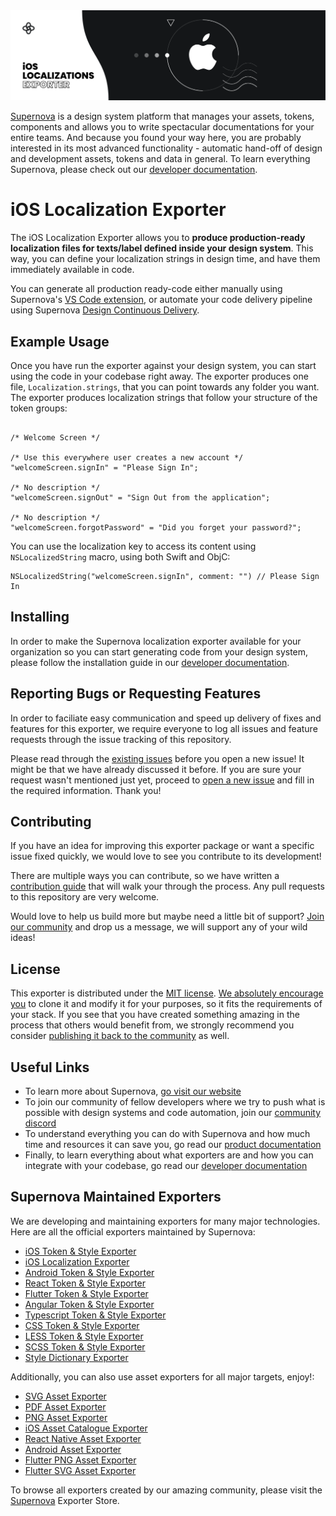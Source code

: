 <img src="https://github.com/Supernova-Studio/exporter-ios-localization/blob/master/readme-icon.png?raw=true" alt="Supernova Logo" style="max-width:100%;">


[Supernova](https://supernova.io) is a design system platform that manages your assets, tokens, components and allows you to write spectacular documentations for your entire teams. And because you found your way here, you are probably interested in its most advanced functionality - automatic hand-off of design and development assets, tokens and data in general. To learn everything Supernova, please check out our [developer documentation](https://developers.supernova.io/).

# iOS Localization Exporter


The iOS Localization Exporter allows you to **produce production-ready localization files for texts/label defined inside your design system**. This way, you can define your localization strings in design time, and have them immediately available in code.

You can generate all production ready-code either manually using Supernova's [VS Code extension](https://marketplace.visualstudio.com/items?itemName=SupernovaIO.pulsar-vsc-extension), or automate your code delivery pipeline using Supernova [Design Continuous Delivery](https://supernova.io/automated-code-delivery).


## Example Usage

Once you have run the exporter against your design system, you can start using the code in your codebase right away. The exporter produces one file, `Localization.strings`, that you can point towards any folder you want. The exporter produces localization strings that follow your structure of the token groups:

```

/* Welcome Screen */

/* Use this everywhere user creates a new account */
"welcomeScreen.signIn" = "Please Sign In";

/* No description */
"welcomeScreen.signOut" = "Sign Out from the application";

/* No description */
"welcomeScreen.forgotPassword" = "Did you forget your password?";

```

You can use the localization key to access its content using `NSLocalizedString` macro, using both Swift and ObjC:

```
NSLocalizedString("welcomeScreen.signIn", comment: "") // Please Sign In
```


## Installing

In order to make the Supernova localization exporter available for your organization so you can start generating code from your design system, please follow the installation guide in our [developer documentation](https://developers.supernova.io/using-exporters/installing-exporters).


## Reporting Bugs or Requesting Features

In order to faciliate easy communication and speed up delivery of fixes and features for this exporter, we require everyone to log all issues and feature requests through the issue tracking of this repository. 

Please read through the [existing issues](../../issues) before you open a new issue! It might be that we have already discussed it before. If you are sure your request wasn't mentioned just yet, proceed to [open a new issue](../../issues) and fill in the required information. Thank you!


## Contributing

If you have an idea for improving this exporter package or want a specific issue fixed quickly, we would love to see you contribute to its development!  

There are multiple ways you can contribute, so we have written a [contribution guide](https://developers.supernova.io/building-exporters/contribution-and-requests) that will walk your through the process. Any pull requests to this repository are very welcome. 

Would love to help us build more but maybe need a little bit of support? [Join our community](https://community.supernova.io) and drop us a message, we will support any of your wild ideas!


## License

This exporter is distributed under the [MIT license](./LICENSE.md). [We absolutely encourage you](https://developers.supernova.io/building-exporters/cloning-exporters) to clone it and modify it for your purposes, so it fits the requirements of your stack. If you see that you have created something amazing in the process that others would benefit from, we strongly recommend you consider [publishing it back to the community](https://developers.supernova.io/building-exporters/sharing-exporters-with-others) as well.


## Useful Links

- To learn more about Supernova, [go visit our website](https://supernova.io)
- To join our community of fellow developers where we try to push what is possible with design systems and code automation, join our [community discord](https://community.supernova.io)
- To understand everything you can do with Supernova and how much time and resources it can save you, go read our [product documentation](https://learn.supernova.io/)
- Finally, to learn everything about what exporters are and how you can integrate with your codebase, go read our [developer documentation](https://developers.supernova.io/)


## Supernova Maintained Exporters

We are developing and maintaining exporters for many major technologies. Here are all the official exporters maintained by Supernova:

- [iOS Token & Style Exporter](https://github.com/Supernova-Studio/exporter-ios)
- [iOS Localization Exporter](https://github.com/Supernova-Studio/exporter-ios-localization)
- [Android Token & Style Exporter](https://github.com/Supernova-Studio/exporter-android)
- [React Token & Style Exporter](https://github.com/Supernova-Studio/exporter-react)
- [Flutter Token & Style Exporter](https://github.com/Supernova-Studio/exporter-flutter)
- [Angular Token & Style Exporter](https://github.com/Supernova-Studio/exporter-angular)
- [Typescript Token & Style Exporter](https://github.com/Supernova-Studio/exporter-typescript)
- [CSS Token & Style Exporter](https://github.com/Supernova-Studio/exporter-css)
- [LESS Token & Style Exporter](https://github.com/Supernova-Studio/exporter-less)
- [SCSS Token & Style Exporter](https://github.com/Supernova-Studio/exporter-scss)
- [Style Dictionary Exporter](https://github.com/Supernova-Studio/exporter-style-dictionary)

Additionally, you can also use asset exporters for all major targets, enjoy!:

- [SVG Asset Exporter](https://github.com/Supernova-Studio/exporter-svg-assets)
- [PDF Asset Exporter](https://github.com/Supernova-Studio/exporter-pdf-assets)
- [PNG Asset Exporter](https://github.com/Supernova-Studio/exporter-png-assets)
- [iOS Asset Catalogue Exporter](https://github.com/Supernova-Studio/exporter-ios-asset-catalogue)
- [React Native Asset Exporter](https://github.com/Supernova-Studio/exporter-react-native-assets)
- [Android Asset Exporter](https://github.com/Supernova-Studio/exporter-android-assets)
- [Flutter PNG Asset Exporter](https://github.com/Supernova-Studio/exporter-flutter-png-assets)
- [Flutter SVG Asset Exporter](https://github.com/Supernova-Studio/exporter-flutter-svg-assets)

To browse all exporters created by our amazing community, please visit the [Supernova](https://supernova.io) Exporter Store. 
